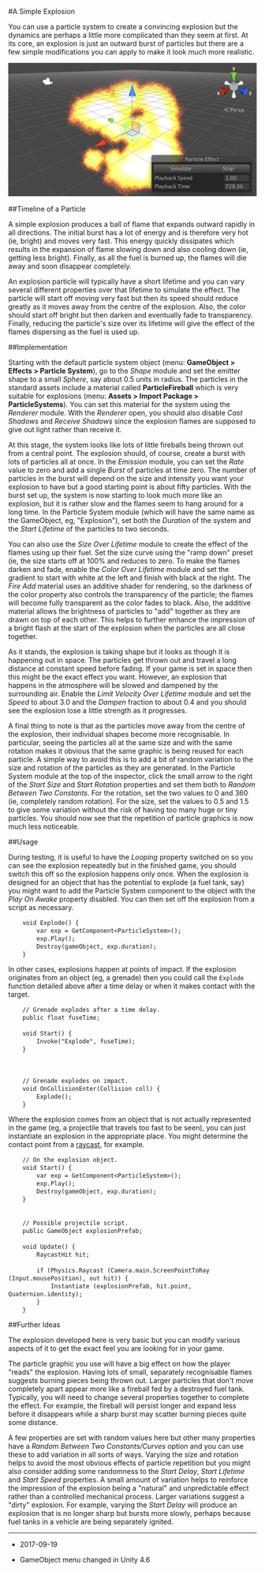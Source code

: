 #A Simple Explosion

You can use a particle system to create a convincing explosion but the dynamics are perhaps a little more complicated than they seem at first. At its core, an explosion is just an outward burst of particles but there are a few simple modifications you can apply to make it look much more realistic.

![A particle system explosion during development](../uploads/Main/PartSysExpScreenshot.jpg)


##Timeline of a Particle

A simple explosion produces a ball of flame that expands outward rapidly in all directions. The initial burst has a lot of energy and is therefore very hot (ie, bright) and moves very fast. This energy quickly dissipates which results in the expansion of flame slowing down and also cooling down (ie, getting less bright). Finally, as all the fuel is burned up, the flames will die away and soon disappear completely.

An explosion particle will typically have a short lifetime and you can vary several different properties over that lifetime to simulate the effect. The particle will start off moving very fast but then its speed should reduce greatly as it moves away from the centre of the explosion. Also, the color should start off bright but then darken and eventually fade to transparency. Finally, reducing the particle's size over its lifetime will give the effect of the flames dispersing as the fuel is used up.


##Implementation

Starting with the default particle system object (menu: __GameObject &gt; Effects &gt; Particle System__), go to the _Shape_ module and set the emitter shape to a small _Sphere_, say about 0.5 units in radius. The particles in the standard assets include a material called __ParticleFireball__ which is very suitable for explosions (menu: __Assets &gt; Import Package &gt; ParticleSystems__). You can set this material for the system using the _Renderer_ module.
With the _Renderer_ open, you should also disable _Cast Shadows_ and _Receive Shadows_ since the explosion flames are supposed to give out light rather than receive it.

At this stage, the system looks like lots of little fireballs being thrown out from a central point. The explosion should, of course, create a burst with lots of particles all at once. In the _Emission_ module, you can set the _Rate_ value to zero and add a single _Burst_ of particles at time zero. The number of particles in the burst will depend on the size and intensity you want your explosion to have but a good starting point is about fifty particles. With the burst set up, the system is now starting to look much more like an explosion, but it is rather slow and the flames seem to hang around for a long time. In the Particle System module (which will have the same name as the GameObject, eg, "Explosion"), set both the _Duration_ of the system and the _Start Lifetime_ of the particles to two seconds.

You can also use the _Size Over Lifetime_ module to create the effect of the flames using up their fuel. Set the size curve using the "ramp down" preset (ie, the size starts off at 100% and reduces to zero. To make the flames darken and fade, enable the _Color Over Lifetime_ module and set the gradient to start with white at the left and finish with black at the right. The _Fire Add_ material uses an additive shader for rendering, so the darkness of the color property also controls the transparency of the particle; the flames will become fully transparent as the color fades to black. Also, the additive material allows the brightness of particles to "add" together as they are drawn on top of each other. This helps to further enhance the impression of a bright flash at the start of the explosion when the particles are all close together.

As it stands, the explosion is taking shape but it looks as though it is happening out in space. The particles get thrown out and travel a long distance at constant speed before fading. If your game is set in space then this might be the exact effect you want. However, an explosion that happens in the atmosphere will be slowed and dampened by the surrounding air. Enable the _Limit Velocity Over Lifetime_ module and set the _Speed_ to about 3.0 and the _Dampen_ fraction to about 0.4 and you should see the explosion lose a little strength as it progresses.

A final thing to note is that as the particles move away from the centre of the explosion, their individual shapes become more recognisable. In particular, seeing the particles all at the same size and with the same rotation makes it obvious that the same graphic is being reused for each particle. A simple way to avoid this is to add a bit of random variation to the size and rotation of the particles as they are generated. In the Particle System module at the top of the inspector, click the small arrow to the right of the _Start Size_ and _Start Rotation_ properties and set them both to _Random Between Two Constants_. For the rotation, set the two values to 0 and 360 (ie, completely random rotation). For the size, set the values to 0.5 and 1.5 to give some variation without the risk of having too many huge or tiny particles. You should now see that the repetition of particle graphics is now much less noticeable.


##Usage

During testing, it is useful to have the _Looping_ property switched on so you can see the explosion repeatedly but in the finished game, you should switch this off so the explosion happens only once. When the explosion is designed for an object that has the potential to explode (a fuel tank, say) you might want to add the Particle System component to the object with the _Play On Awake_ property disabled. You can then set off the explosion from a script as necessary. 

````
	void Explode() {
		var exp = GetComponent<ParticleSystem>();
		exp.Play();
		Destroy(gameObject, exp.duration);
	}
````

In other cases, explosions happen at points of impact. If the explosion originates from an object (eg, a grenade) then you could call the `Explode` function detailed above after a time delay or when it makes contact with the target.

````
	// Grenade explodes after a time delay.
	public float fuseTime;

	void Start() {
		Invoke("Explode", fuseTime);
	}



	// Grenade explodes on impact.
	void OnCollisionEnter(Collision coll) {
		Explode();
	}
````

Where the explosion comes from an object that is not actually represented in the game (eg, a projectile that travels too fast to be seen), you can just instantiate an explosion in the appropriate place. You might determine the contact point from a [raycast](ScriptRef:Physics.Raycast.html), for example.

````
	// On the explosion object.
	void Start() {
		var exp = GetComponent<ParticleSystem>();
		exp.Play();
		Destroy(gameObject, exp.duration);
	}

	
	// Possible projectile script.
	public GameObject explosionPrefab;

	void Update() {
		RaycastHit hit;

		if (Physics.Raycast (Camera.main.ScreenPointToRay (Input.mousePosition), out hit)) {
			Instantiate (explosionPrefab, hit.point, Quaternion.identity);
		}
	}
````

##Further Ideas

The explosion developed here is very basic but you can modify various aspects of it to get the exact feel you are looking for in your game.

The particle graphic you use will have a big effect on how the player "reads" the explosion. Having lots of small, separately recognisable flames suggests burning pieces being thrown out. Larger particles that don't move completely apart appear more like a fireball fed by a destroyed fuel tank. Typically, you will need to change several properties together to complete the effect. For example, the fireball will persist longer and expand less before it disappears while a sharp burst may scatter burning pieces quite some distance.

A few properties are set with random values here but other many properties have a _Random Between Two Constants/Curves_ option and you can use these to add variation in all sorts of ways. Varying the size and rotation helps to avoid the most obvious effects of particle repetition but you might also consider adding some randomness to the _Start Delay_, _Start Lifetime_ and _Start Speed_ properties. A small amount of variation helps to reinforce the impression of the explosion being a "natural" and unpredictable effect rather than a controlled mechanical process. Larger variations suggest a "dirty" explosion. For example, varying the _Start Delay_ will produce an explosion that is no longer sharp but bursts more slowly, perhaps because fuel tanks in a vehicle are being separately ignited.

---

* <span class="page-edit">2017-09-19  <!-- include IncludeTextAmendPageSomeEdit --></span>

* <span class="page-history">GameObject menu changed in Unity 4.6</span>
